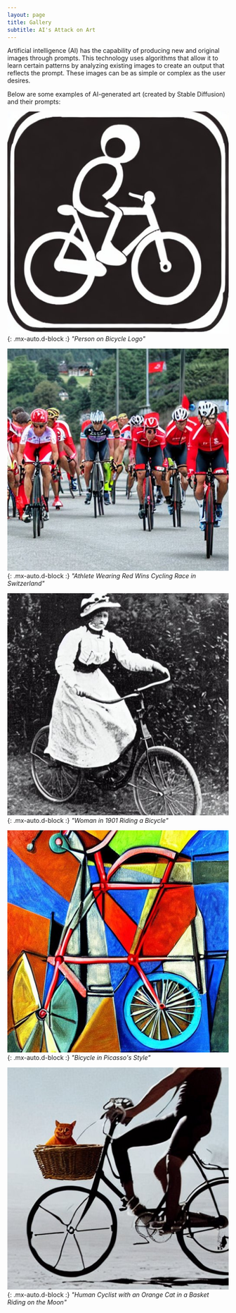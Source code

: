 ```yaml
---
layout: page
title: Gallery
subtitle: AI's Attack on Art
---
```


Artificial intelligence (AI) has the capability of producing new and original images through prompts. This technology uses algorithms that allow it to learn certain patterns by analyzing existing images to create an output that reflects the prompt. These images can be as simple or complex as the user desires.

Below are some examples of AI-generated art (created by Stable Diffusion) and their prompts:

![Person on Bicycle Logo](images/poblogo.jpeg){: .mx-auto.d-block :}
 _"Person on Bicycle Logo"_

![thlete Wearing Red Wins Cycling Race in Switzerland](images/race.jpeg){: .mx-auto.d-block :}
_"Athlete Wearing Red Wins Cycling Race in Switzerland"_

![Woman in 1901 Riding a Bicycle](images/womanbike.jpeg){: .mx-auto.d-block :}
_"Woman in 1901 Riding a Bicycle"_

![Bicycle in Picasso's Style](images/picasso.jpeg){: .mx-auto.d-block :}
_"Bicycle in Picasso's Style"_

![Human Cyclist with an Orange Cat in a Basket Riding on the Moon](images/cat.jpeg){: .mx-auto.d-block :}
_"Human Cyclist with an Orange Cat in a Basket Riding on the Moon"_

